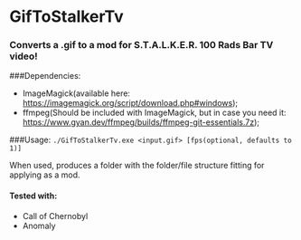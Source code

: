 # GifToStalkerTv
### Converts a .gif to a mod for S.T.A.L.K.E.R. 100 Rads Bar TV video!

###Dependencies:
* ImageMagick(available here: https://imagemagick.org/script/download.php#windows);
* ffmpeg(Should be included with ImageMagick, but in case you need it: https://www.gyan.dev/ffmpeg/builds/ffmpeg-git-essentials.7z);

###Usage:
`./GifToStalkerTv.exe <input.gif> [fps(optional, defaults to 1)]`

When used, produces a folder with the folder/file structure fitting for applying as a mod.
#### Tested with:
* Call of Chernobyl
* Anomaly